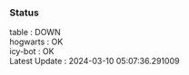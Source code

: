### Status


table : DOWN  
hogwarts : OK  
icy-bot : OK  
Latest Update : 2024-03-10 05:07:36.291009
